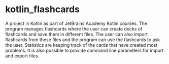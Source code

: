 # kotlin_flashcards
A project in Kotlin as part of JetBrains Academy Kotlin courses. 
The program manages flashcards where the user can create decks of flashcards and save them in different files. The user can also import flashcards from these files and the program can use the flashcards to ask the user. Statistics are keeping track of the cards that have created most problems. It is also possible to provide command line parameters for import and export files.
